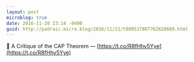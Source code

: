 ```yaml
---
layout: post
microblog: true
date: 2016-11-20 23:14 -0400
guid: http://padraic.micro.blog/2016/11/21/t800537887762628609.html
---
```

🔗 A Critique of the CAP Theorem — [https://t.co/R8fHhy5Yye](https://t.co/R8fHhy5Yye)

